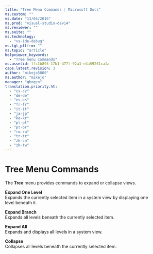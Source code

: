 ```yaml
---
title: "Tree Menu Commands | Microsoft Docs"
ms.custom: ""
ms.date: "11/04/2016"
ms.prod: "visual-studio-dev14"
ms.reviewer: ""
ms.suite: ""
ms.technology: 
  - "vs-ide-debug"
ms.tgt_pltfrm: ""
ms.topic: "article"
helpviewer_keywords: 
  - "Tree menu commands"
ms.assetid: ffc1b893-17b1-477f-92a1-e4a59261ca1a
caps.latest.revision: 3
author: "mikejo5000"
ms.author: "mikejo"
manager: "ghogen"
translation.priority.ht: 
  - "cs-cz"
  - "de-de"
  - "es-es"
  - "fr-fr"
  - "it-it"
  - "ja-jp"
  - "ko-kr"
  - "pl-pl"
  - "pt-br"
  - "ru-ru"
  - "tr-tr"
  - "zh-cn"
  - "zh-tw"
---
```

# Tree Menu Commands
The **Tree** menu provides commands to expand or collapse views.  
  
 **Expand One Level**  
 Expands the currently selected item in a system view by displaying one level beneath it.  
  
 **Expand Branch**  
 Expands all levels beneath the currently selected item.  
  
 **Expand All**  
 Expands and displays all levels in a system view.  
  
 **Collapse**  
 Collapses all levels beneath the currently selected item.